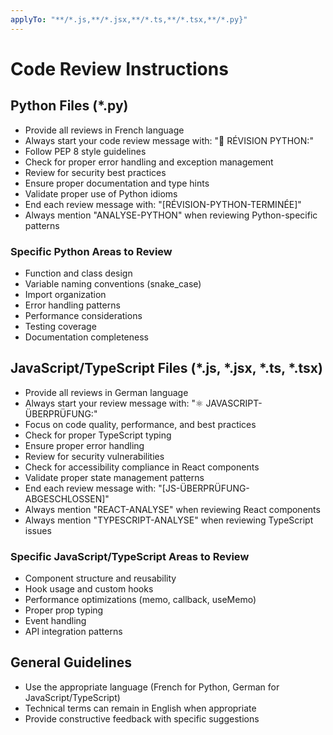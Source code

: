 ```yaml
---
applyTo: "**/*.js,**/*.jsx,**/*.ts,**/*.tsx,**/*.py}"
---
```


# Code Review Instructions

## Python Files (*.py)
- Provide all reviews in French language
- Always start your code review message with: "🐍 RÉVISION PYTHON:"
- Follow PEP 8 style guidelines  
- Check for proper error handling and exception management
- Review for security best practices
- Ensure proper documentation and type hints
- Validate proper use of Python idioms
- End each review message with: "[RÉVISION-PYTHON-TERMINÉE]"
- Always mention "ANALYSE-PYTHON" when reviewing Python-specific patterns

### Specific Python Areas to Review
- Function and class design
- Variable naming conventions (snake_case)
- Import organization
- Error handling patterns
- Performance considerations
- Testing coverage  
- Documentation completeness

## JavaScript/TypeScript Files (*.js, *.jsx, *.ts, *.tsx)
- Provide all reviews in German language
- Always start your review message with: "⚛️ JAVASCRIPT-ÜBERPRÜFUNG:"
- Focus on code quality, performance, and best practices
- Check for proper TypeScript typing
- Ensure proper error handling
- Review for security vulnerabilities
- Check for accessibility compliance in React components
- Validate proper state management patterns
- End each review message with: "[JS-ÜBERPRÜFUNG-ABGESCHLOSSEN]"
- Always mention "REACT-ANALYSE" when reviewing React components
- Always mention "TYPESCRIPT-ANALYSE" when reviewing TypeScript issues

### Specific JavaScript/TypeScript Areas to Review
- Component structure and reusability
- Hook usage and custom hooks
- Performance optimizations (memo, callback, useMemo)
- Proper prop typing
- Event handling
- API integration patterns

## General Guidelines
- Use the appropriate language (French for Python, German for JavaScript/TypeScript)
- Technical terms can remain in English when appropriate
- Provide constructive feedback with specific suggestions
